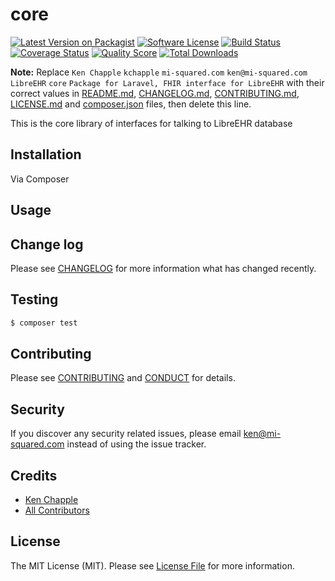 # core

[![Latest Version on Packagist][ico-version]][link-packagist]
[![Software License][ico-license]](LICENSE.md)
[![Build Status][ico-travis]][link-travis]
[![Coverage Status][ico-scrutinizer]][link-scrutinizer]
[![Quality Score][ico-code-quality]][link-code-quality]
[![Total Downloads][ico-downloads]][link-downloads]

**Note:** Replace ```Ken Chapple``` ```kchapple``` ```mi-squared.com``` ```ken@mi-squared.com``` ```LibreEHR``` ```core``` ```Package for Laravel, FHIR interface for LibreEHR``` with their correct values in [README.md](README.md), [CHANGELOG.md](CHANGELOG.md), [CONTRIBUTING.md](CONTRIBUTING.md), [LICENSE.md](LICENSE.md) and [composer.json](composer.json) files, then delete this line.

This is the core library of interfaces for talking to LibreEHR database

## Installation

Via Composer



## Usage



## Change log

Please see [CHANGELOG](CHANGELOG.md) for more information what has changed recently.

## Testing

``` bash
$ composer test
```

## Contributing

Please see [CONTRIBUTING](CONTRIBUTING.md) and [CONDUCT](CONDUCT.md) for details.

## Security

If you discover any security related issues, please email ken@mi-squared.com instead of using the issue tracker.

## Credits

- [Ken Chapple][link-author]
- [All Contributors][link-contributors]

## License

The MIT License (MIT). Please see [License File](LICENSE.md) for more information.

[ico-version]: https://img.shields.io/packagist/v/LibreEHR/fhir.svg?style=flat-square
[ico-license]: https://img.shields.io/badge/license-MIT-brightgreen.svg?style=flat-square
[ico-travis]: https://img.shields.io/travis/LibreEHR/fhir/master.svg?style=flat-square
[ico-scrutinizer]: https://img.shields.io/scrutinizer/coverage/g/LibreEHR/fhir.svg?style=flat-square
[ico-code-quality]: https://img.shields.io/scrutinizer/g/LibreEHR/fhir.svg?style=flat-square
[ico-downloads]: https://img.shields.io/packagist/dt/LibreEHR/fhir.svg?style=flat-square

[link-packagist]: https://packagist.org/packages/LibreEHR/fhir
[link-travis]: https://travis-ci.org/LibreEHR/fhir
[link-scrutinizer]: https://scrutinizer-ci.com/g/LibreEHR/fhir/code-structure
[link-code-quality]: https://scrutinizer-ci.com/g/LibreEHR/fhir
[link-downloads]: https://packagist.org/packages/LibreEHR/fhir
[link-author]: https://github.com/kchapple
[link-contributors]: ../../contributors
